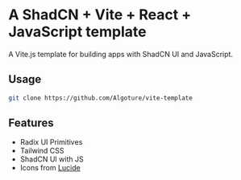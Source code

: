 # A ShadCN + Vite + React + JavaScript template

A Vite.js template for building apps with ShadCN UI and JavaScript.

## Usage

```bash
git clone https://github.com/Algoture/vite-template
```

## Features

- Radix UI Primitives
- Tailwind CSS
- ShadCN UI with JS
- Icons from [Lucide](https://lucide.dev)
